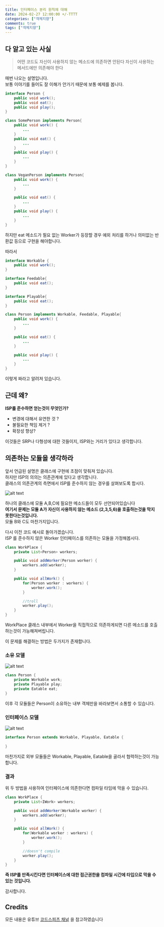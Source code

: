 ```yaml
---
title: 인터페이스 분리 원칙에 대해
date: 2024-02-27 12:00:00 +/-TTTT
categories: ["객체지향"]
comments: true
tags: ["객체지향"]
---
```


## **다 알고 있는 사실**
> 어떤 코드도 자신이 사용하지 않는 메소드에 의존하면 안된다
> 자신이 사용하는 메서드에만 의존해야 한다 

매번 나오는 설명입니다.  
보통 이야기를 들어도 잘 이해가 안가기 때문에 보통 예제를 봅니다.

```java
interface Person {
	public void work();
	public void eat();
	public void play();
}

class SomePerson implements Person{
	public void work() {
        ...
	}
	public void eat() {
        ...
	}
	public void play() {
		...
	}
}

class VeganPerson implements Person{
	public void work() {
        ...
	}

	public void eat() {
        ...
	}
	public void play() {
		...
	}
}
```
하지만 eat 메소드가 필요 없는 Worker가 등장할 경우 
예외 처리를 하거나 의미없는 반환값 등으로 구현을 해야합니다.

따라서

```java
interface Workable {
	public void work();
}

interface Feedable{
	public void eat();
}

interface Playable{
	public void eat();
}

class Person implements Workable, Feedable, Playable{
	public void work() {
		...
	}

	public void eat() {
		...
	}

	public void play() {
		...
	}
}
```

이렇게 짜라고 알려져 있습니다.

## **근데 왜?**
**ISP를 준수하면 얻는것이 무엇인가?**

* 변경에 대해서 유연한 것 ? 
* 불필요한 책임 제거 ?
* 확장성 향상?

이것들은 SRP나 다형성에 대한 것들이지, ISP와는 거리가 있다고 생각합니다.

## **의존하는 모듈을 생각하라**
앞서 언급된 설명은 클래스에 구현에 초점이 맞춰져 있습니다.  
하지만 ISP의 의의는 의존관계에 있다고 생각합니다.  
클래스의 의존관계의 측면에서 ISP를 준수하지 않는 경우를 살펴보도록 합시다.  

![alt text](/assets/img/posts/bad_isp.png)

하나의 클래스에 모듈 A,B,C에 필요한 메소드들이 모두 선언되어있습니다  
**여기서 문제는 모듈 A가 자신이 사용하지 않는 메소드 (2,3,5,6)을 호출하는것을 막지 못한다는것입니다.**  
모듈 B와 C도 마찬가지입니다. 

다시 이전 코드 예시로 돌아가겠습니다.  
ISP 를 준수하지 않은 Worker 인터페이스를 의존하는 모듈을 가정해봅시다.

```java
class WorkPlace {
	private List<Person> workers;

	public void addWorker(Person worker) {
		workers.add(worker);
	}

	public void allWork() {
		for(Person worker : workers) {
			worker.work();
		}

		//troll
		worker.play();
	}
}
```

WorkPlace 클래스 내부에서 Worker을 직접적으로 의존하게되면 다른 메소드를 호출하는것이 가능해져버립니다.  

이 문제를 해결하는 방법은 두가지가 존재합니다.

### **소유 모델**
![alt text](/assets/img/posts/good_isp1.png)
```java 
class Person {
	private Workable work;
	private Playable play;
	private Eatable eat;
}
```
이후 각 모듈들은 Person이 소유하는 내부 객체만을 바라보면서 소통할 수 있습니다.

### **인터페이스 모델**
![alt text](/assets/img/posts/good_isp2.png)
```java
interface Person extends Workable, Playable, Eatable {
	
}
```
마찬가지로 외부 모듈들은 Workable, Playable, Eatable을 골라서 협력하는것이 가능합니다. 

### **결과**
위 두 방법을 사용하여 인터페이스에 의존한다면 컴파일 타임에 막을 수 있습니다.

```java
class WorkPlace {
	private List<IWork> workers;

	public void addWorker(Workable worker) {
		workers.add(worker);
	}

	public void allWork() {
		for(Workable worker : workers) {
			worker.work();
		}

		//doesn't compile
		worker.play();
	}
}
```

**즉 ISP를 만족시킨다면 인터페이스에 대한 접근권한을 컴파일 시간에 타입으로 막을 수 있는 것입니다.**

감사합니다.  


## Credits
모든 내용은 유튜브 [코드스피츠 채널](https://www.youtube.com/@CodeSpitz) 을 참고하였습니다